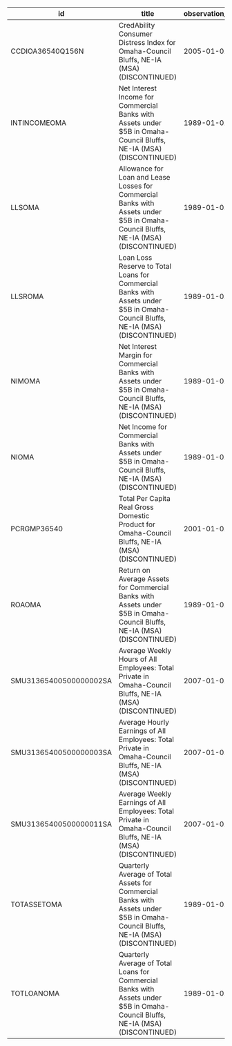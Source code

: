 | id                     | title                                                                                                                              | observation_start   | observation_end   |
|------------------------|------------------------------------------------------------------------------------------------------------------------------------|---------------------|-------------------|
| CCDIOA36540Q156N       | CredAbility Consumer Distress Index for Omaha-Council Bluffs, NE-IA (MSA) (DISCONTINUED)                                           | 2005-01-01          | 2013-01-01        |
| INTINCOMEOMA           | Net Interest Income for Commercial Banks with Assets under $5B in Omaha-Council Bluffs, NE-IA (MSA) (DISCONTINUED)                 | 1989-01-01          | 2020-07-01        |
| LLSOMA                 | Allowance for Loan and Lease Losses for Commercial Banks with Assets under $5B in Omaha-Council Bluffs, NE-IA (MSA) (DISCONTINUED) | 1989-01-01          | 2020-07-01        |
| LLSROMA                | Loan Loss Reserve to Total Loans for Commercial Banks with Assets under $5B in Omaha-Council Bluffs, NE-IA (MSA) (DISCONTINUED)    | 1989-01-01          | 2020-07-01        |
| NIMOMA                 | Net Interest Margin for Commercial Banks with Assets under $5B in Omaha-Council Bluffs, NE-IA (MSA) (DISCONTINUED)                 | 1989-01-01          | 2020-07-01        |
| NIOMA                  | Net Income for Commercial Banks with Assets under $5B in Omaha-Council Bluffs, NE-IA (MSA) (DISCONTINUED)                          | 1989-01-01          | 2020-07-01        |
| PCRGMP36540            | Total Per Capita Real Gross Domestic Product for Omaha-Council Bluffs, NE-IA (MSA) (DISCONTINUED)                                  | 2001-01-01          | 2017-01-01        |
| ROAOMA                 | Return on Average Assets for Commercial Banks with Assets under $5B in Omaha-Council Bluffs, NE-IA (MSA) (DISCONTINUED)            | 1989-01-01          | 2020-07-01        |
| SMU31365400500000002SA | Average Weekly Hours of All Employees: Total Private in Omaha-Council Bluffs, NE-IA (MSA) (DISCONTINUED)                           | 2007-01-01          | 2022-03-01        |
| SMU31365400500000003SA | Average Hourly Earnings of All Employees: Total Private in Omaha-Council Bluffs, NE-IA (MSA) (DISCONTINUED)                        | 2007-01-01          | 2022-03-01        |
| SMU31365400500000011SA | Average Weekly Earnings of All Employees: Total Private in Omaha-Council Bluffs, NE-IA (MSA) (DISCONTINUED)                        | 2007-01-01          | 2022-03-01        |
| TOTASSETOMA            | Quarterly Average of Total Assets for Commercial Banks with Assets under $5B in Omaha-Council Bluffs, NE-IA (MSA) (DISCONTINUED)   | 1989-01-01          | 2020-07-01        |
| TOTLOANOMA             | Quarterly Average of Total Loans for Commercial Banks with Assets under $5B in Omaha-Council Bluffs, NE-IA (MSA) (DISCONTINUED)    | 1989-01-01          | 2020-07-01        |